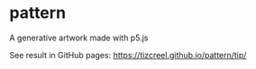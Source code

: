 # pattern 
A generative artwork made with p5.js

See result in GitHub pages:  https://tizcreel.github.io/pattern/tip/
